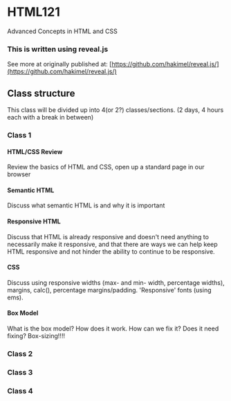# HTML121

Advanced Concepts in HTML and CSS

### This is written using reveal.js 

See more at originally published at: [https://github.com/hakimel/reveal.js/](https://github.com/hakimel/reveal.js/)


## Class structure

This class will be divided up into 4(or 2?) classes/sections. (2 days, 4 hours each with a break in between)

### Class 1
#### HTML/CSS Review

Review the basics of HTML and CSS, open up a standard page in our browser

#### Semantic HTML

Discuss what semantic HTML is and why it is important

#### Responsive HTML

Discuss that HTML is already responsive and doesn't need anything to necessarily make it responsive, and that there are ways we can help keep HTML responsive and not hinder the ability to continue to be responsive.

#### CSS

Discuss using responsive widths (max- and min- width, percentage widths), margins, calc(), percentage margins/padding. 'Responsive' fonts (using ems).

#### Box Model

What is the box model? How does it work. How can we fix it? Does it need fixing? Box-sizing!!!!

### Class 2

### Class 3

### Class 4

